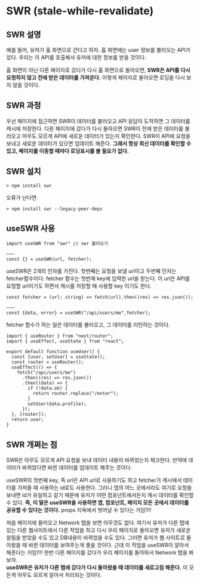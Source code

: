 # SWR (stale-while-revalidate)

## SWR 설명

예를 들어, 유저가 홈 화면으로 간다고 하자. 홈 화면에는 user 정보를 불러오는 API가 있다. 우리는 이 API를 호출해서 유저에 대한 정보를 받을 것이다.

홈 화면이 아닌 다른 페이지로 갔다가 다시 홈 화면으로 돌아오면, **SWR은 API를 다시 요청하지 않고 전에 받은 데이터를 가져온다.** 이렇게 페이지로 돌아오면 로딩을 다시 보지 않을 것이다.

## SWR 과정

우선 페이지에 접근하면 SWR이 데이터를 불러오고 API 응답이 도착하면 그 데이터를 캐시에 저장한다. 다른 페이지에 갔다가 다시 돌아오면 SWR이 전에 받은 데이터를 불러오고 아무도 모르게 API에 새로운 데이터가 있는지 확인한다. SWR이 API에 요청을 보내고 새로운 데이터가 있으면 업데이트 해준다. **그래서 항상 최신 데이터를 확인할 수 있고, 페이지를 이동할 때마다 로딩표시를 볼 필요가 없다.**

## SWR 설치

```terminal
> npm install swr
```

오류가 난다면

```terminal
> npm install swr --legacy-peer-deps
```

## useSWR 사용

```tsx
import useSWR from "swr" // swr 불러오기

~~~
const {} = useSWR(url, fetcher);
```

useSWR은 2개의 인자를 가진다. 첫번째는 요청을 보낼 url이고 두번째 인자는 fetcher함수이다. fetcher 함수는 첫번재 key에 입력한 url을 받는다. 이 url은 API를 요청할 url이기도 하면서 캐시를 저장할 때 사용할 key 이기도 한다.

```tsx
const fetcher = (url: string) => fetch(url).then((res) => res.json());

~~~
const {data, error} = useSWR("/api/users/me",fetcher);
```

fetcher 함수가 하는 일은 데이터를 불러오고, 그 데이터를 리턴하는 것이다.

```tsx
import { useRouter } from "next/router";
import { useEffect, useState } from "react";

export default function useUser() {
  const [user, setUser] = useState();
  const router = useRouter();
  useEffect(() => {
    fetch("/api/users/me")
      .then((res) => res.json())
      .then((data) => {
        if (!data.ok) {
          return router.replace("/enter");
        }
        setUser(data.profile);
      });
  }, [router]);
  return user;
}
```

## SWR 개쩌는 점

SWR은 아무도 모르게 API 요청을 보내 데이터 내용이 바뀌었는지 체크한다. 만약에 데이터가 바뀌었다면 바뀐 데이터를 업데이트 해주는 것이다.

useSWR의 첫번째 key, 즉 url은 API url로 사용하기도 하고 fetcher가 캐시에서 데이터를 가져올 때 사용하는 id로도 사용한다. 그러니 앱의 어느 곳에서라도 여기로 요청을 보내면 id가 유일하고 같기 때문에 유저가 어떤 컴포넌트에서든지 캐시 데이터를 확인할 수 있다.
**즉, 이 말은 useSWR을 사용하면 앱, 컴포넌트, 페이지 모든 곳에서 데이터를 공유할 수 있다는 것이다.** props 지옥에서 벗어날 수 있다는 거임!!!!

처음 페이지에 들어오고 Network 탭을 보면 아무것도 없다. 여기서 유저가 다른 탭에 있는 다른 웹사이트에서 다른 작업을 하고 다시 우리 페이지로 돌아오면 유저가 새로운 알림을 받았을 수도 있고 DB내용이 바뀌었을 수도 있다. 그러면 유저가 웹 사이트로 돌아왔을 때 바뀐 데이터를 보여주는게 좋을 것이다. 근데 이 작업을 useSWR이 알아서 해준다는 거임!!!!
한번 다른 페이지를 갔다가 우리 페이지를 돌아와서 Network 탭을 봐보자.  
**useSWR은 유저가 다른 탭에 갔다가 다시 돌아왔을 때 데이터를 새로고침 해준다.** 이 모든게 아무도 모르게 알아서 처리되는 것이다.
